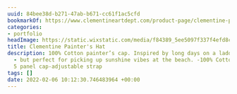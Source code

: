 ```yaml
---
uuid: 84bee38d-b271-47ab-b671-cc61f1ac5cfd
bookmarkOf: https://www.clementineartdept.com/product-page/clementine-painter-s-hat
categories:
- portfolio
headImage: https://static.wixstatic.com/media/f84389_5ee5097f337f4efd8c9b42d881274c6b~mv2.jpg/v1/fit/w_500,h_500,q_90/file.jpg
title: Clementine Painter's Hat
description: 100% Cotton painter’s cap. Inspired by long days on a ladder with a paintbrush
  - but perfect for picking up sunshine vibes at the beach. -100% Cotton-unstructured
  5 panel cap-adjustable strap
tags: []
date: 2022-02-06 10:12:30.746483964 +00:00
---
```

